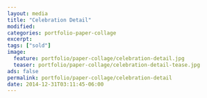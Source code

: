 ```yaml
---
layout: media
title: "Celebration Detail"
modified:
categories: portfolio-paper-collage
excerpt:
tags: ["sold"]
image:
  feature: portfolio/paper-collage/celebration-detail.jpg
  teaser: portfolio/paper-collage/celebration-detail-tease.jpg
ads: false 
permalink: portfolio/paper-collage/celebration-detail
date: 2014-12-31T03:11:45-06:00
---
```

